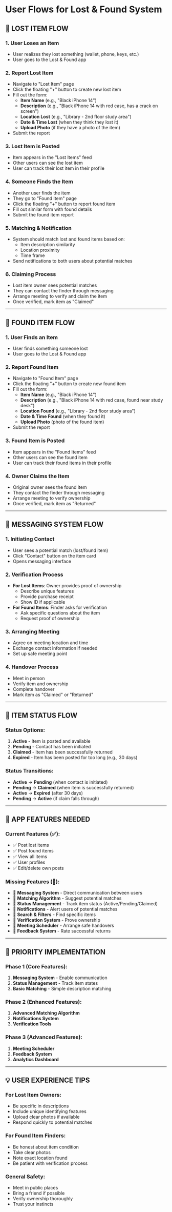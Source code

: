# User Flows for Lost & Found System

## 🚨 LOST ITEM FLOW

### 1. **User Loses an Item**

- User realizes they lost something (wallet, phone, keys, etc.)
- User goes to the Lost & Found app

### 2. **Report Lost Item**

- Navigate to "Lost Item" page
- Click the floating "+" button to create new lost item
- Fill out the form:
  - **Item Name** (e.g., "Black iPhone 14")
  - **Description** (e.g., "Black iPhone 14 with red case, has a crack on screen")
  - **Location Lost** (e.g., "Library - 2nd floor study area")
  - **Date & Time Lost** (when they think they lost it)
  - **Upload Photo** (if they have a photo of the item)
- Submit the report

### 3. **Lost Item is Posted**

- Item appears in the "Lost Items" feed
- Other users can see the lost item
- User can track their lost item in their profile

### 4. **Someone Finds the Item**

- Another user finds the item
- They go to "Found Item" page
- Click the floating "+" button to report found item
- Fill out similar form with found details
- Submit the found item report

### 5. **Matching & Notification**

- System should match lost and found items based on:
  - Item description similarity
  - Location proximity
  - Time frame
- Send notifications to both users about potential matches

### 6. **Claiming Process**

- Lost item owner sees potential matches
- They can contact the finder through messaging
- Arrange meeting to verify and claim the item
- Once verified, mark item as "Claimed"

---

## 🎯 FOUND ITEM FLOW

### 1. **User Finds an Item**

- User finds something someone lost
- User goes to the Lost & Found app

### 2. **Report Found Item**

- Navigate to "Found Item" page
- Click the floating "+" button to create new found item
- Fill out the form:
  - **Item Name** (e.g., "Black iPhone 14")
  - **Description** (e.g., "Black iPhone 14 with red case, found near study desk")
  - **Location Found** (e.g., "Library - 2nd floor study area")
  - **Date & Time Found** (when they found it)
  - **Upload Photo** (photo of the found item)
- Submit the report

### 3. **Found Item is Posted**

- Item appears in the "Found Items" feed
- Other users can see the found item
- User can track their found items in their profile

### 4. **Owner Claims the Item**

- Original owner sees the found item
- They contact the finder through messaging
- Arrange meeting to verify ownership
- Once verified, mark item as "Returned"

---

## 💬 MESSAGING SYSTEM FLOW

### 1. **Initiating Contact**

- User sees a potential match (lost/found item)
- Click "Contact" button on the item card
- Opens messaging interface

### 2. **Verification Process**

- **For Lost Items**: Owner provides proof of ownership
  - Describe unique features
  - Provide purchase receipt
  - Show ID if applicable
- **For Found Items**: Finder asks for verification
  - Ask specific questions about the item
  - Request proof of ownership

### 3. **Arranging Meeting**

- Agree on meeting location and time
- Exchange contact information if needed
- Set up safe meeting point

### 4. **Handover Process**

- Meet in person
- Verify item and ownership
- Complete handover
- Mark item as "Claimed" or "Returned"

---

## 🔄 ITEM STATUS FLOW

### Status Options:

1. **Active** - Item is posted and available
2. **Pending** - Contact has been initiated
3. **Claimed** - Item has been successfully returned
4. **Expired** - Item has been posted for too long (e.g., 30 days)

### Status Transitions:

- **Active** → **Pending** (when contact is initiated)
- **Pending** → **Claimed** (when item is successfully returned)
- **Active** → **Expired** (after 30 days)
- **Pending** → **Active** (if claim falls through)

---

## 📱 APP FEATURES NEEDED

### Current Features (✅):

- ✅ Post lost items
- ✅ Post found items
- ✅ View all items
- ✅ User profiles
- ✅ Edit/delete own posts

### Missing Features (🔄):

- 🔄 **Messaging System** - Direct communication between users
- 🔄 **Matching Algorithm** - Suggest potential matches
- 🔄 **Status Management** - Track item status (Active/Pending/Claimed)
- 🔄 **Notifications** - Alert users of potential matches
- 🔄 **Search & Filters** - Find specific items
- 🔄 **Verification System** - Prove ownership
- 🔄 **Meeting Scheduler** - Arrange safe handovers
- 🔄 **Feedback System** - Rate successful returns

---

## 🎯 PRIORITY IMPLEMENTATION

### Phase 1 (Core Features):

1. **Messaging System** - Enable communication
2. **Status Management** - Track item states
3. **Basic Matching** - Simple description matching

### Phase 2 (Enhanced Features):

1. **Advanced Matching Algorithm**
2. **Notifications System**
3. **Verification Tools**

### Phase 3 (Advanced Features):

1. **Meeting Scheduler**
2. **Feedback System**
3. **Analytics Dashboard**

---

## 💡 USER EXPERIENCE TIPS

### For Lost Item Owners:

- Be specific in descriptions
- Include unique identifying features
- Upload clear photos if available
- Respond quickly to potential matches

### For Found Item Finders:

- Be honest about item condition
- Take clear photos
- Note exact location found
- Be patient with verification process

### General Safety:

- Meet in public places
- Bring a friend if possible
- Verify ownership thoroughly
- Trust your instincts
